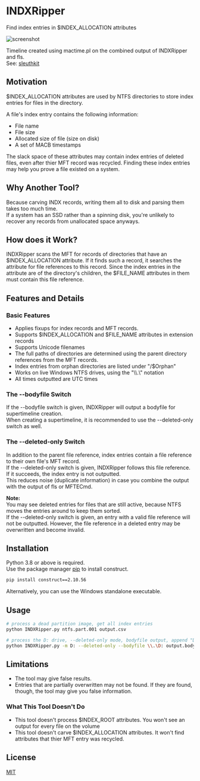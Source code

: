 # INDXRipper
Find index entries in $INDEX_ALLOCATION attributes

![screenshot](https://user-images.githubusercontent.com/84273110/118458300-42e4ae00-b703-11eb-8e59-bcb9de00ca89.png)

Timeline created using mactime.pl on the combined output of INDXRipper and fls.  
See: [sleuthkit](https://github.com/sleuthkit/sleuthkit)
## Motivation
$INDEX_ALLOCATION attributes are used by NTFS directories to store index entries for files in the directory.

A file's index entry contains the following information:

* File name
* File size
* Allocated size of file (size on disk)
* A set of MACB timestamps

The slack space of these attributes may contain index entries of deleted files, even after thier MFT record was recycled. Finding these index entries may help you prove a file existed on a system.
## Why Another Tool?
Because carving INDX records, writing them all to disk and parsing them takes too much time.  
If a system has an SSD rather than a spinning disk, you're unlikely to recover any records from unallocated space anyways.
## How does it Work?
INDXRipper scans the MFT for records of directories that have an $INDEX_ALLOCATION attribute. If it finds such a record, it searches the attribute for file references to this record. Since the index entries in the attribute are of the directory's children, the $FILE_NAME attributes in them must contain this file reference.

## Features and Details
### Basic Features
* Applies fixups for index records and MFT records.
* Supports $INDEX_ALLOCATION and $FILE_NAME attributes in extension records
* Supports Unicode filenames
* The full paths of directories are determined using the parent directory references from the MFT records.
* Index entries from orphan directories are listed under "/$Orphan"
* Works on live Windows NTFS drives, using the "\\\\.\\\" notation
* All times outputted are UTC times

### The --bodyfile Switch
If the --bodyfile switch is given, INDXRipper will output a bodyfile for supertimeline creation.  
When creating a supertimeline, it is recommended to use the --deleted-only switch as well.

### The --deleted-only Switch
In addition to the parent file reference, index entries contain a file reference to their own file's MFT record.  
If the --deleted-only switch is given, INDXRipper follows this file reference. If it succeeds, the index entry is not outputted.  
This reduces noise (duplicate information) in case you combine the output with the output of fls or MFTECmd.

**Note:**  
You may see deleted entries for files that are still active, because NTFS moves the entries around to keep them sorted.  
If the --deleted-only switch is given, an entry with a valid file reference will not be outputted. However, the file reference in a deleted entry may be overwritten and become invalid.

## Installation 
Python 3.8 or above is required.  
Use the package manager [pip](https://pip.pypa.io/en/stable/) to install construct.
```bash
pip install construct==2.10.56
```
Alternatively, you can use the Windows standalone executable. 

## Usage
```bash
# process a dead partition image, get all index entries
python INDXRipper.py ntfs.part.001 output.csv

# process the D: drive, --deleted-only mode, bodyfile output, append "D:" to all the paths
python INDXRipper.py -m D: --deleted-only --bodyfile \\.\D: output.bodyfile
```

## Limitations
* The tool may give false results.
* Entries that are partially overwritten may not be found. If they are found, though, the tool may give you false information.

### What This Tool Doesn't Do
* This tool doesn't process $INDEX_ROOT attributes. You won't see an output for every file on the volume
* This tool doesn't carve $INDEX_ALLOCATION attributes. It won't find attributes that thier MFT entry was recycled.


## License
[MIT](https://choosealicense.com/licenses/mit/)
